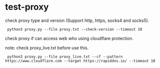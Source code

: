 # test-proxy


check proxy type and version (Support http, https, socks4 and socks5).

```
 python3 proxy.py --file proxy.txt --check-version --timeout 10
```

check proxy if can access web who using cloudflare protection.

note: check proxy_live.txt before use this.
```
 python3 proxy.py --file proxy_live.txt --cf --pattern https://www.cloudflare.com --target https://rapiddns.io/ --timeout 10
```
